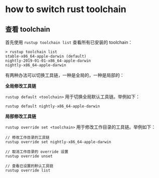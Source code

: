 # how to switch rust toolchain

## 查看 toolchain

首先使用 `rustup toolchain list` 查看所有已安装的 toolchain：
```
> rustup toolchain list
stable-x86_64-apple-darwin (default)
nightly-2019-01-01-x86_64-apple-darwin
nightly-x86_64-apple-darwin
```

有两种办法可以切换工具链，一种是全局的，一种是局部的：

**全局修改工具链**

`rustup default <toolchain>` 用于切换全局默认工具链。举例如下：
```
rustup default nightly-x86_64-apple-darwin
```

**局部修改工具链**

`rustup override set <toolchain>` 用于修改工作目录的工具链。举例如下：
```
// 修改工作目录的工具链
rustup override set nightly-x86_64-apple-darwin

// 取消工作目录的 override 设置
rustup override unset

// 查看已设置的默认工具链
rustup override list
```